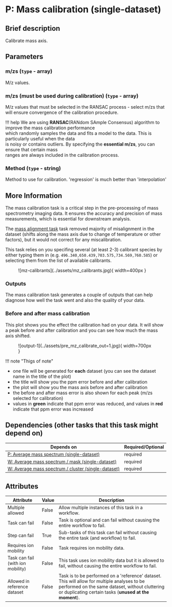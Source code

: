 # P: Mass calibration (single-dataset)

## Brief description
Calibrate mass axis.

## Parameters
### **m/zs** (`type` - array)

M/z values.

### **m/zs (must be used during calibration)** (`type` - array)

M/z values that must be selected in the RANSAC process - select m/zs that will ensure convergence of the calibration procedure.

!!! help
    We are using <b>RANSAC</b>(RANdom SAmple Consensus) algorithm to improve the mass calibration performance<br>which randomly samples the data and fits a model to the data. This is particularly useful when the data<br>is noisy or contains outliers. By specifying the <b>essential m/zs</b>, you can ensure that certain mass<br>ranges are always included in the calibration process.
### **Method** (`type` - string)

Method to use for calibration. 'regression' is much better than 'interpolation'


## More Information
The mass calibration task is a critical step in the pre-processing of mass spectrometry imaging data. It ensures the accuracy and precision of mass measurements, which is essential for downstream analysis.

The [mass alignment task](pre_mz_align.md) task removed majority of misalignment in the dataset (shifts along the mass axis due to change of temperature or other factors), but it would not correct for any miscalibration.

This task relies on you specifing several (at least 2-3) calibrant species by either typing them in (e.g. `496.340,650.439,703.575,734.569,760.585`) or selecting them from the list of available calibrants.


<figure markdown>
  ![mz-calibrants](../assets/mz_calibrants.jpg){ width=400px }
</figure>


### Outputs

The mass calibration task generates a couple of outputs that can help diagnose how well the task went and also the quality of your data.

### Before and after mass calibration

This plot shows you the effect the calibration had on your data. It will show a peak before and after calibration and you can see how much the mass axis shifted.


<figure markdown>
  ![output-1](../assets/pre_mz_calibrate_out=1.jpg){ width=700px }
</figure>

!!! note "Thigs of note"
* one file will be generated for **each** dataset (you can see the dataset name in the title of the plot)
* the title will show you the ppm error before and after calibration
* the plot will show you the mass axis before and after calibration
* the before and after mass error is also shown for each peak (m/zs selected for calibration)
* values in **green** indicate that ppm error was reduced, and values in **red** indicate that ppm error was increased

## Dependencies (other tasks that this task might depend on)
| Depends on                                                                                | Required/Optional   |
|-------------------------------------------------------------------------------------------|---------------------|
| [P: Average mass spectrum (single-dataset)](pre_average_spectrum.md)                      | required            |
| [W: Average mass spectrum / mask (single-dataset)](wf_mask_spectrum_single.md)            | required            |
| [W: Average mass spectrum / cluster (single-dataset)](wf_unsupervised_spectrum_single.md) | required            |



## Attributes
| Attribute                         | Value   | Description                                                                                                                                                                                              |
|-----------------------------------|---------|----------------------------------------------------------------------------------------------------------------------------------------------------------------------------------------------------------|
| Multiple allowed                  | False   | Allow multiple instances of this task in a workflow.                                                                                                                                                     |
| Task can fail                     | False   | Task is optional and can fail without causing the entire workflow to fail.                                                                                                                               |
| Step can fail                     | True    | Sub-tasks of this task can fail without causing the entire task (and workflow) to fail.                                                                                                                  |
| Requires ion mobility             | False   | Task requires ion mobility data.                                                                                                                                                                         |
| Task can fail (with ion mobility) | False   | This task uses ion mobility data but it is allowed to fail, without causing the entire workflow to fail.                                                                                                 |
| Allowed in reference dataset      | False   | Task is to be performed on a 'reference' dataset. This will allow for multiple analyses to be performed on the same dataset, without cluttering or duplicating certain tasks (**unused at the moment**). |